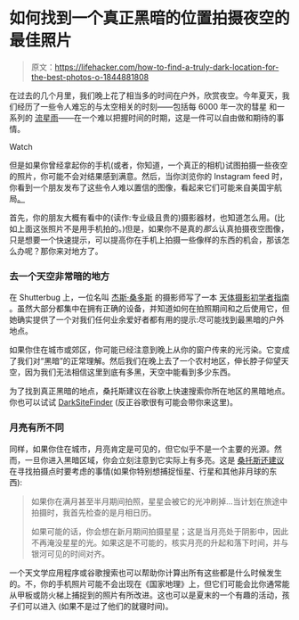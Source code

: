 # 如何找到一个真正黑暗的位置拍摄夜空的最佳照片

> 原文：<https://lifehacker.com/how-to-find-a-truly-dark-location-for-the-best-photos-o-1844881808>

在过去的几个月里，我们晚上花了相当多的时间在户外，欣赏夜空。今年夏天，我们经历了一些令人难忘的与太空相关的时刻——包括每 6000 年一次的彗星 和一系列的 [流星雨](https://lifehacker.com/how-to-watch-the-meteor-shower-happening-now-through-au-1844505160)——在一个难以把握时间的时期，这是一件可以自由做和期待的事情。

Watch

但是如果你曾经拿起你的手机(或者，你知道，一个真正的相机)试图拍摄一些夜空的照片，你可能不会对结果感到满意。然后，当你浏览你的 Instagram feed 时，你看到一个朋友发布了这些令人难以置信的图像，看起来它们可能来自美国宇航局[。](https://lifehacker.com/download-nasas-new-batch-of-stunning-images-of-mars-for-1844736860) 

首先，你的朋友大概有看中的(读作:专业级且贵的)摄影器材，也知道怎么用。(比如上面这张照片不是用手机拍的。)但是，如果你不是真的*那么*认真拍摄夜空图像，只是想要一个快速提示，可以提高你在手机上拍摄一些像样的东西的机会，那该怎么办呢？那你来对地方了。

### 去一个天空非常暗的地方

在 Shutterbug 上，一位名叫 [杰斯·桑多斯](https://www.instagram.com/MissJessBess) 的摄影师写了一本 [天体摄影初学者指南](https://www.shutterbug.com/content/beginners-guide-astrophotography-5-tips-get-you-shooting-stellar-images-night-sky) 。虽然大部分都集中在拥有正确的设备，并知道如何在拍照期间和之后使用它，但她确实提供了一个对我们任何业余爱好者都有用的提示:尽可能找到最黑暗的户外地点。

如果你住在城市或郊区，你可能已经注意到晚上从你的窗户传来的光污染。它变成了我们对“黑暗”的正常理解。然后我们在晚上去了一个农村地区，伸长脖子仰望天空，因为我们无法相信这里到底有多黑，天空中能看到多少东西。

为了找到真正黑暗的地点，桑托斯建议在谷歌上快速搜索你所在地区的黑暗地点。你也可以试试 [DarkSiteFinder](https://darksitefinder.com) (反正谷歌很有可能会带你来这里)。

### 月亮有所不同

同样，如果你住在城市，月亮肯定是可见的，但它似乎不是一个主要的光源。然而，一旦你进入黑暗区域，你会立刻注意到它实际上有多亮。这是 [桑托斯还建议](https://www.shutterbug.com/content/beginners-guide-astrophotography-5-tips-get-you-shooting-stellar-images-night-sky) 在寻找拍摄点时要考虑的事情(如果你特别想捕捉恒星、行星和其他非月球的东西):

> 如果你在满月甚至半月期间拍照，星星会被它的光冲刷掉...当计划在旅途中拍摄时，我首先检查的是月相日历。
> 
> 如果可能的话，你会想在新月期间拍摄星星；这是当月亮处于阴影中，因此不再淹没星星的光。如果这是不可能的，核实月亮的升起和落下时间，并与银河可见的时间对齐。

一个天文学应用程序或谷歌搜索也可以帮助你计算出所有这些都是什么时候发生的。不，你的手机照片可能不会出现在《国家地理》上，但它们可能会比你通常能从甲板或防火梯上捕捉到的照片有所改进。这也可以是夏末的一个有趣的活动，孩子们可以进入 (如果不是过了他们的就寝时间)。